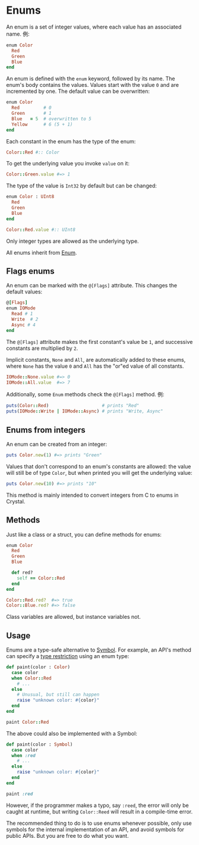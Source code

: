 # Enums

An enum is a set of integer values, where each value has an associated name. 例:

```ruby
enum Color
  Red
  Green
  Blue
end
```

An enum is defined with the `enum` keyword, followed by its name. The enum's body contains the values. Values start with the value `0` and are incremented by one. The default value can be overwritten:

```ruby
enum Color
  Red         # 0
  Green       # 1
  Blue   = 5  # overwritten to 5
  Yellow      # 6 (5 + 1)
end
```

Each constant in the enum has the type of the enum:

```ruby
Color::Red #:: Color
```

To get the underlying value you invoke `value` on it:

```ruby
Color::Green.value #=> 1
```

The type of the value is `Int32` by default but can be changed:

```ruby
enum Color : UInt8
  Red
  Green
  Blue
end

Color::Red.value #:: UInt8
```

Only integer types are allowed as the underlying type.

All enums inherit from [Enum](http://crystal-lang.org/api/Enum.html).

## Flags enums

An enum can be marked with the `@[Flags]` attribute. This changes the default values:

```ruby
@[Flags]
enum IOMode
  Read # 1
  Write  # 2
  Async # 4
end
```

The `@[Flags]` attribute makes the first constant's value be `1`, and successive constants are multiplied by `2`.

Implicit constants, `None` and `All`, are automatically added to these enums, where `None` has the value `0` and `All` has the "or"ed value of all constants.

```ruby
IOMode::None.value #=> 0
IOMode::All.value  #=> 7
```

Additionally, some `Enum` methods check the `@[Flags]` method. 例:

```ruby
puts(Color::Red)                    # prints "Red"
puts(IOMode::Write | IOMode::Async) # prints "Write, Async"
```

## Enums from integers

An enum can be created from an integer:

```ruby
puts Color.new(1) #=> prints "Green"
```

Values that don't correspond to an enum's constants are allowed: the value will still be of type `Color`, but when printed you will get the underlying value:

```ruby
puts Color.new(10) #=> prints "10"
```

This method is mainly intended to convert integers from C to enums in Crystal.

## Methods

Just like a class or a struct, you can define methods for enums:

```ruby
enum Color
  Red
  Green
  Blue

  def red?
    self == Color::Red
  end
end

Color::Red.red?  #=> true
Color::Blue.red? #=> false
```

Class variables are allowed, but instance variables not.

## Usage

Enums are a type-safe alternative to [Symbol](http://crystal-lang.org/api/Symbol.html). For example, an API's method can specify a [type restriction](type_restrictions.html) using an enum type:

```ruby
def paint(color : Color)
  case color
  when Color::Red
    # ...
  else
    # Unusual, but still can happen
    raise "unknown color: #{color}"
  end
end

paint Color::Red
```

The above could also be implemented with a Symbol:

```ruby
def paint(color : Symbol)
  case color
  when :red
    # ...
  else
    raise "unknown color: #{color}"
  end
end

paint :red
```

However, if the programmer makes a typo, say `:reed`, the error will only be caught at runtime, but writing `Color::Reed` will result in a compile-time error.

The recommended thing to do is to use enums whenever possible, only use symbols for the internal implementation of an API, and avoid symbols for public APIs. But you are free to do what you want.
